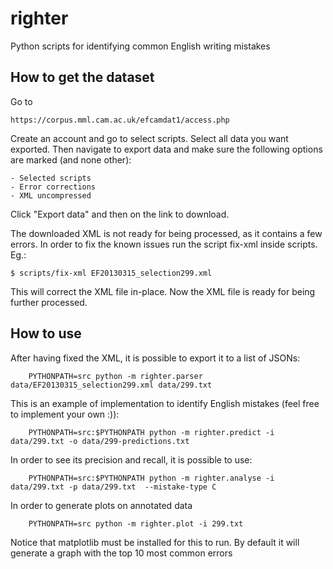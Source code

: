 # righter

Python scripts for identifying common English writing mistakes


## How to get the dataset

Go to

    https://corpus.mml.cam.ac.uk/efcamdat1/access.php

Create an account and go to select scripts. Select all data you want exported.
Then navigate to export data and make sure the following options are marked
(and none other):

    - Selected scripts
    - Error corrections
    - XML uncompressed

Click "Export data" and then on the link to download.

The downloaded XML is not ready for being processed, as it contains a few
errors. In order to fix the known issues run the script fix-xml inside scripts.
Eg.:

    $ scripts/fix-xml EF20130315_selection299.xml

This will correct the XML file in-place. Now the XML file is ready for being
further processed.


## How to use

After having fixed the XML, it is possible to export it to a list of JSONs:

```
    PYTHONPATH=src python -m righter.parser data/EF20130315_selection299.xml data/299.txt
```

This is an example of implementation to identify English mistakes (feel free to implement your own :)):
```
    PYTHONPATH=src:$PYTHONPATH python -m righter.predict -i data/299.txt -o data/299-predictions.txt
```

In order to see its precision and recall, it is possible to use:
```
    PYTHONPATH=src:$PYTHONPATH python -m righter.analyse -i data/299.txt -p data/299.txt  --mistake-type C
```

In order to generate plots on annotated data

```
    PYTHONPATH=src python -m righter.plot -i 299.txt
```

Notice that matplotlib must be installed for this to run. By default it will
generate a graph with the top 10 most common errors
